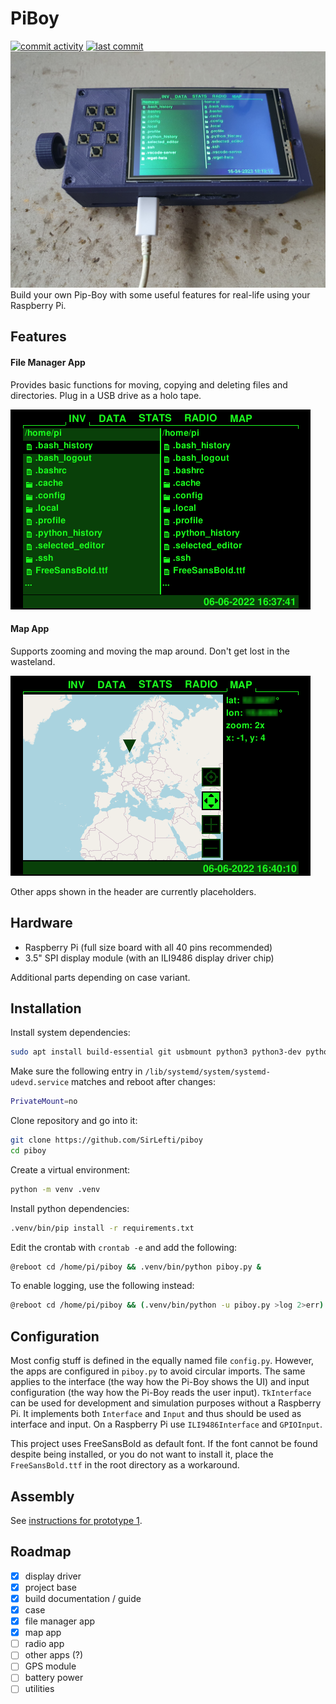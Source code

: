 PiBoy
=========================
[![commit activity](https://img.shields.io/github/commit-activity/m/SirLefti/piboy)](https://github.com/SirLefti/piboy)
[![last commit](https://img.shields.io/github/last-commit/SirLefti/piboy)](https://github.com/SirLefti/piboy)
![image](./docs/proto1_6.jpg)
Build your own Pip-Boy with some useful features for real-life using your Raspberry Pi.

## Features

#### File Manager App
Provides basic functions for moving, copying and deleting files and directories. Plug in a USB drive as a holo tape.

![inv](./docs/inv.png)

#### Map App
Supports zooming and moving the map around. Don't get lost in the wasteland.

![map](./docs/map.png)

Other apps shown in the header are currently placeholders.

## Hardware

 - Raspberry Pi (full size board with all 40 pins recommended)
 - 3.5" SPI display module (with an ILI9486 display driver chip)

Additional parts depending on case variant.

## Installation

Install system dependencies:
````bash
sudo apt install build-essential git usbmount python3 python3-dev python3-smbus python3-venv fonts-freefont-ttf libjpeg-dev libatlas-base-dev libopenjp2-7-dev
````

Make sure the following entry in ``/lib/systemd/system/systemd-udevd.service`` matches and reboot after changes:
````bash
PrivateMount=no
````

Clone repository and go into it:
````bash
git clone https://github.com/SirLefti/piboy
cd piboy
````

Create a virtual environment:
````bash
python -m venv .venv
````

Install python dependencies:
````bash
.venv/bin/pip install -r requirements.txt
````

Edit the crontab with ``crontab -e`` and add the following:
````bash
@reboot cd /home/pi/piboy && .venv/bin/python piboy.py &
````

To enable logging, use the following instead:
````bash
@reboot cd /home/pi/piboy && (.venv/bin/python -u piboy.py >log 2>err) &
````

## Configuration

Most config stuff is defined in the equally named file ``config.py``. However, the apps are configured in ``piboy.py``
to avoid circular imports. The same applies to the interface (the way how the Pi-Boy shows the UI) and input
configuration (the way how the Pi-Boy reads the user input). ``TkInterface`` can be used for development and simulation
purposes without a Raspberry Pi. It implements both ``Interface`` and ``Input`` and thus should be used as
interface and input. On a Raspberry Pi use ``ILI9486Interface`` and ``GPIOInput``.

This project uses FreeSansBold as default font. If the font cannot be found despite being installed, or you do not want
to install it, place the ``FreeSansBold.ttf`` in the root directory as a workaround.

## Assembly

See [instructions for prototype 1](./docs/PROTO1.md).

## Roadmap

* [x] display driver
* [x] project base
* [x] build documentation / guide
* [x] case
* [x] file manager app
* [x] map app
* [ ] radio app
* [ ] other apps (?)
* [ ] GPS module
* [ ] battery power
* [ ] utilities
